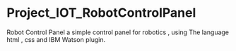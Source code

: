 # Project_IOT_RobotControlPanel
Robot Control Panel a simple control panel for robotics , using The language html , css  and IBM Watson plugin.
